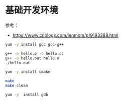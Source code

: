 # 基础开发环境

参考：

+ <https://www.cnblogs.com/lenmom/p/9193388.html>

```bash
yum -y install gcc gcc-g++ 
```

```bash
g++ -o hello.o -c hello.cc
g++ -o hello.out hello.o
./hello.out
```

```bash
yum -y install cmake
```

```bash
make 
make clean
```

```bash
yum -y  install gdb
```
